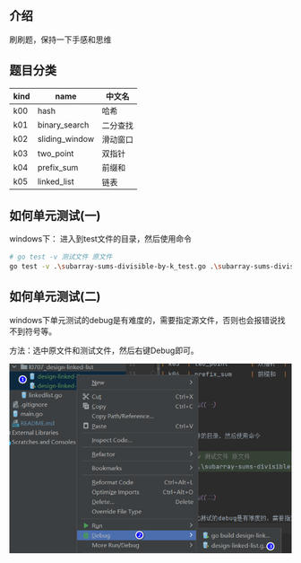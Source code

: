 ## 介绍

刷刷题，保持一下手感和思维

## 题目分类

| kind | name           | 中文名  |
|------|----------------|------|
| k00  | hash           | 哈希   |
| k01  | binary_search  | 二分查找 |
| k02  | sliding_window | 滑动窗口 |
| k03  | two_point      | 双指针  |
| k04  | prefix_sum     | 前缀和  |
| k05  | linked_list    | 链表   |


## 如何单元测试(一)

windows下：
进入到test文件的目录，然后使用命令
```bash
# go test -v 测试文件 原文件
go test -v .\subarray-sums-divisible-by-k_test.go .\subarray-sums-divisible-by-k.go
```

## 如何单元测试(二)

windows下单元测试的debug是有难度的，需要指定源文件，否则也会报错说找不到符号等。

方法：选中原文件和测试文件，然后右键Debug即可。

![](readme_pic/win_test_debug.png)